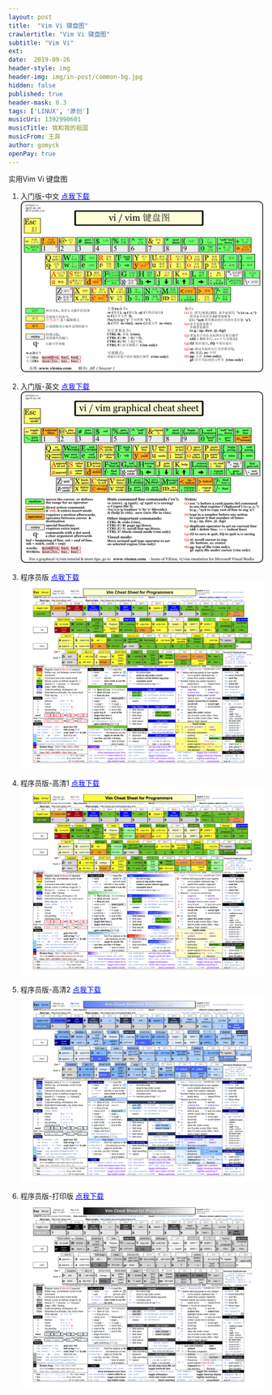 ```yaml
---
layout: post
title:  "Vim Vi 键盘图"
crawlertitle: "Vim Vi 键盘图"
subtitle: "Vim Vi"
ext:
date:  2019-09-26
header-style: img
header-img: img/in-post/common-bg.jpg
hidden: false
published: true
header-mask: 0.3
tags: ['LINUX', '原创']
musicUri: 1392990601
musicTitle: 我和我的祖国
musicFrom: 王菲
author: gomyck
openPay: true
---
```


实用Vim Vi 键盘图

1. 入门版-中文
<a style="color: blue;" href="/img/in-post/res2019-09-26/vim_cn.gif">点我下载</a>
![image](/img/in-post/res2019-09-26/vim_cn.gif)

2. 入门版-英文
<a style="color: blue;" href="/img/in-post/res2019-09-26/vim_en.gif">点我下载</a>
![image](/img/in-post/res2019-09-26/vim_en.gif)

3. 程序员版
<a style="color: blue;" href="/img/in-post/res2019-09-26/vim_programmers.png">点我下载</a>
![image](/img/in-post/res2019-09-26/vim_programmers.png)

4. 程序员版-高清1
<a style="color: blue;" href="/img/in-post/res2019-09-26/vim_programmers_300DPI.png">点我下载</a>
![image](/img/in-post/res2019-09-26/vim_programmers_300DPI.png)

5. 程序员版-高清2
<a style="color: blue;" href="/img/in-post/res2019-09-26/vim_programmers_300DPI_blue.png">点我下载</a>
![image](/img/in-post/res2019-09-26/vim_programmers_300DPI_blue.png)

6. 程序员版-打印版
<a style="color: blue;" href="/img/in-post/res2019-09-26/vim_programmers_print.png">点我下载</a>
![image](/img/in-post/res2019-09-26/vim_programmers_print.png)

